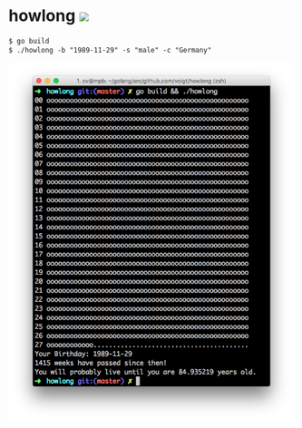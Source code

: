 # howlong ![](https://travis-ci.org/voigt/howlong.svg?branch=master)


```
$ go build
$ ./howlong -b "1989-11-29" -s "male" -c "Germany"
```


![](screenshot.png)
